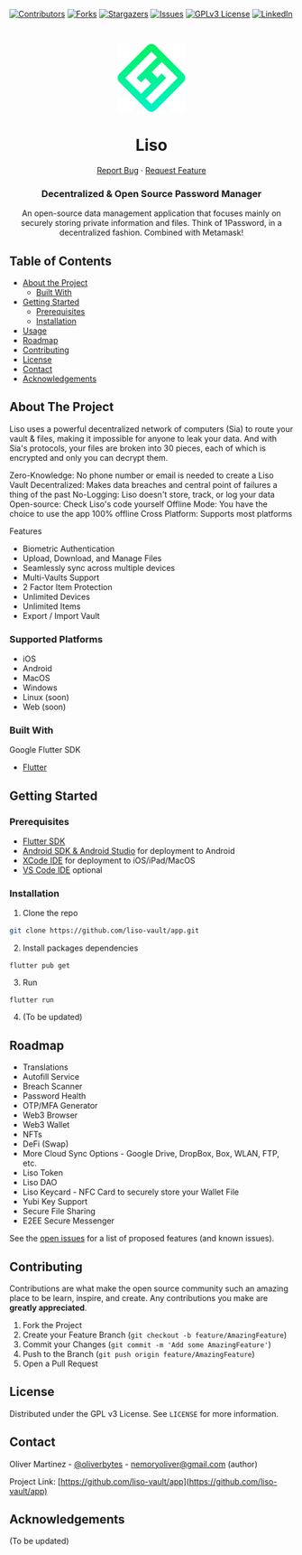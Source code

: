 <!-- PROJECT SHIELDS -->
<!--
*** I'm using markdown "reference style" links for readability.
*** Reference links are enclosed in brackets [ ] instead of parentheses ( ).
*** See the bottom of this document for the declaration of the reference variables
*** for contributors-url, forks-url, etc. This is an optional, concise syntax you may use.
*** https://www.markdownguide.org/basic-syntax/#reference-style-links
-->
[![Contributors][contributors-shield]][contributors-url]
[![Forks][forks-shield]][forks-url]
[![Stargazers][stars-shield]][stars-url]
[![Issues][issues-shield]][issues-url]
[![GPLv3 License][license-shield]][license-url]
[![LinkedIn][linkedin-shield]][linkedin-url]



<!-- PROJECT LOGO -->
<br />
<p align="center">
  <a href="https://github.com/liso-vault/app">
    <img src="https://github.com/Liso-Vault/app/blob/master/assets/images/logo.png" alt="Logo" width="120" height="120">
  </a>

  <h1 align="center">Liso</h1>

  <p align="center">
    <a href="https://github.com/liso-vault/app/issues">Report Bug</a>
    ·
    <a href="https://github.com/liso-vault/app/issues">Request Feature</a>
  </p>
  
  <h3 align="center">Decentralized & Open Source Password Manager</h3>
  <p align="center">An open-source data management application that focuses mainly on securely storing private information and files. Think of 1Password, in a decentralized fashion. Combined with Metamask!</p>
</p>



<!-- TABLE OF CONTENTS -->
## Table of Contents

* [About the Project](#about-the-project)
  * [Built With](#built-with)
* [Getting Started](#getting-started)
  * [Prerequisites](#prerequisites)
  * [Installation](#installation)
* [Usage](#usage)
* [Roadmap](#roadmap)
* [Contributing](#contributing)
* [License](#license)
* [Contact](#contact)
* [Acknowledgements](#acknowledgements)


## About The Project
Liso uses a powerful decentralized network of computers (Sia) to route your vault & files, making it impossible for anyone to leak your data. And with Sia's protocols, your files are broken into 30 pieces, each of which is encrypted and only you can decrypt them.

Zero-Knowledge: No phone number or email is needed to create a Liso Vault
Decentralized: Makes data breaches and central point of failures a thing of the past
No-Logging: Liso doesn't store, track, or log your data
Open-source: Check Liso's code yourself
Offline Mode: You have the choice to use the app 100% offline
Cross Platform: Supports most platforms

Features
* Biometric Authentication
* Upload, Download, and Manage Files
* Seamlessly sync across multiple devices
* Multi-Vaults Support
* 2 Factor Item Protection
* Unlimited Devices
* Unlimited Items
* Export / Import Vault

### Supported Platforms
- iOS
- Android
- MacOS
- Windows
- Linux (soon)
- Web (soon)

### Built With
Google Flutter SDK
* [Flutter](https://flutter.dev)



<!-- GETTING STARTED -->
## Getting Started


### Prerequisites

* [Flutter SDK](https://flutter.dev)
* [Android SDK & Android Studio](https://developer.android.com/studio) for deployment to Android
* [XCode IDE](https://developer.apple.com/xcode/) for deployment to iOS/iPad/MacOS
* [VS Code IDE](https://code.visualstudio.com/) optional

### Installation

1. Clone the repo
```sh
git clone https://github.com/liso-vault/app.git
```
2. Install packages dependencies
```
flutter pub get
```
3. Run
```
flutter run
```
4. (To be updated)




<!-- ROADMAP -->
## Roadmap

* Translations
* Autofill Service
* Breach Scanner
* Password Health
* OTP/MFA Generator
* Web3 Browser
* Web3 Wallet
* NFTs
* DeFi (Swap)
* More Cloud Sync Options - Google Drive, DropBox, Box, WLAN, FTP, etc.
* Liso Token
* Liso DAO
* Liso Keycard - NFC Card to securely store your Wallet File
* Yubi Key Support
* Secure File Sharing
* E2EE Secure Messenger

See the [open issues](https://github.com/liso-vault/app/issues) for a list of proposed features (and known issues).



<!-- CONTRIBUTING -->
## Contributing

Contributions are what make the open source community such an amazing place to be learn, inspire, and create. Any contributions you make are **greatly appreciated**.

1. Fork the Project
2. Create your Feature Branch (`git checkout -b feature/AmazingFeature`)
3. Commit your Changes (`git commit -m 'Add some AmazingFeature'`)
4. Push to the Branch (`git push origin feature/AmazingFeature`)
5. Open a Pull Request



<!-- LICENSE -->
## License
 
Distributed under the GPL v3 License. See `LICENSE` for more information.



<!-- CONTACT -->
## Contact

Oliver Martinez - [@oliverbytes](https://twitter.com/oliverbytes) - nemoryoliver@gmail.com (author)

Project Link: [https://github.com/liso-vault/app](https://github.com/liso-vault/app)



<!-- ACKNOWLEDGEMENTS -->
## Acknowledgements
(To be updated)




<!-- MARKDOWN LINKS & IMAGES -->
<!-- https://www.markdownguide.org/basic-syntax/#reference-style-links -->
[contributors-shield]: https://img.shields.io/github/contributors/liso-vault/app.svg?style=flat-square
[contributors-url]: https://github.com/liso-vault/app/graphs/contributors
[forks-shield]: https://img.shields.io/github/forks/liso-vault/app.svg?style=flat-square
[forks-url]: https://github.com/liso-vault/app/network/members
[stars-shield]: https://img.shields.io/github/stars/liso-vault/app.svg?style=flat-square
[stars-url]: https://github.com/liso-vault/app/stargazers
[issues-shield]: https://img.shields.io/github/issues/liso-vault/app.svg?style=flat-square
[issues-url]: https://github.com/liso-vault/app/issues
[license-shield]: https://img.shields.io/github/license/liso-vault/app.svg?style=flat-square
[license-url]: https://github.com/liso-vault/app/blob/master/LICENSE.md
[linkedin-shield]: https://img.shields.io/badge/-LinkedIn-black.svg?style=flat-square&logo=linkedin&colorB=555
[linkedin-url]: https://linkedin.com/in/oliverbytes
